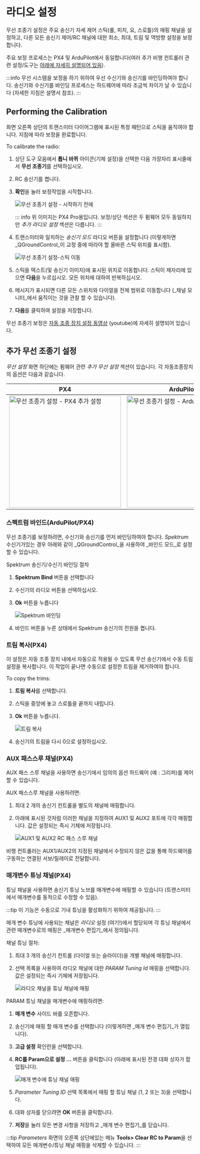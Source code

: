 # 라디오 설정

무선 조종기 설정은 주요 송신기 자세 제어 스틱(롤, 피치, 요, 스로틀)의 매핑 채널을 설정하고, 다른 모든 송신기 제어/RC 채널에 대한 최소, 최대, 트림 및 역방향 설정을 보정합니다.

주요 보정 프로세스는 PX4 및 ArduPilot에서 동일합니다(여러 추가 비행 컨트롤러 관련 설정/도구는 [아래에 자세히 설명되어 있음](#additional-radio-setup)).

:::info
무선 시스템을 보정을 하기 위하여 우선 수신기와 송신기를 바인딩하여야 합니다. 송신기와 수신기를 바인딩 프로세스는 하드웨어에 따라 조금씩 차이가 날 수 있습니다 (자세한 지침은 설명서 참조).
:::

## Performing the Calibration

화면 오른쪽 상단의 트랜스미터 다이어그램에 표시된 특정 패턴으로 스틱을 움직여야 합니다. 지침에 따라 보정을 완료합니다.

To calibrate the radio:

1. 상단 도구 모음에서 **톱니 바퀴** 아이콘(기체 설정)을 선택한 다음 가장자리 표시줄에서 **무선 조종기**를 선택하십시오.

2. RC 송신기를 켭니다.

3. **확인**을 눌러 보정작업을 시작합니다.

   ![무선 조종기 설정 - 시작하기 전에](../../../assets/setup/radio_start_setup.jpg)

   ::: info
   위 이미지는 PX4 Pro용입니다. 보정/상단 섹션은 두 펌웨어 모두 동일하지만 _추가 라디오 설정_ 섹션은 다릅니다.
   :::

4. 트랜스미터와 일치하는 _송신기 모드_ 라디오 버튼을 설정합니다 (이렇게하면 _QGroundControl_이 교정 중에 따라야 할 올바른 스틱 위치를 표시함).

   ![ 무선 조종기 설정-스틱 이동](../../../assets/setup/radio_sticks_throttle.jpg)

5. 스틱을 텍스트(및 송신기 이미지)에 표시된 위치로 이동합니다. 스틱이 제자리에 있으면 **다음**을 누르십시오. 모든 위치에 대하여 반복하십시오.

6. 메시지가 표시되면 다른 모든 스위치와 다이얼을 전체 범위로 이동합니다 (_채널 모니터_에서 움직이는 것을 관찰 할 수 있습니다).

7. **다음**를 클릭하여 설정을 저장합니다.

무선 조종기 보정은 [자동 조종 장치 설정 동영상](https://youtu.be/91VGmdSlbo4?t=4m30s) (youtube)에 자세히 설명되어 있습니다.

## 추가 무선 조종기 설정

_무선 설정_ 화면 하단에는 펌웨어 관련 _추가 무선 설정_ 섹션이 있습니다. 각 자동조종장치의 옵션은 다음과 같습니다.

| PX4                                                                                                                   | ArduPilot                                                                                                                         |
| --------------------------------------------------------------------------------------------------------------------- | --------------------------------------------------------------------------------------------------------------------------------- |
| <img src="../../../assets/setup/radio_additional_radio_setup_px4.jpg" title="무선 조종기 설정 -  PX4 추가 설정" width="300px" /> | <img src="../../../assets/setup/radio_additional_radio_setup_ardupilot.jpg" title="무선 조종기 설정 -  ArduPilot 추가 설정" width="300px" /> |

### 스펙트럼 바인드(ArduPilot/PX4)

무선 조종기를 보정하려면, 수신기와 송신기를 먼저 바인딩하여야 합니다. _Spektrum_ 수신기가있는 경우 아래와 같이 _QGroundControl_을 사용하여 _바인드 모드_로 설정할 수 있습니다.

Spektrum 송신기/수신기 바인딩 절차

1. **Spektrum Bind** 버튼을 선택합니다

2. 수신기의 라디오 버튼을 선택하십시오.

3. **Ok** 버튼을 누릅니다

   ![Spektrum 바인딩](../../../assets/setup/radio_additional_setup_spectrum_bind_select_channels.jpg)

4. 바인드 버튼을 누른 상태에서 Spektrum 송신기의 전원을 켭니다.

### 트림 복사(PX4)

이 설정은 자동 조종 장치 내에서 자동으로 적용될 수 있도록 무선 송신기에서 수동 트림 설정을 복사합니다. 이 작업이 끝나면 수동으로 설정한 트림을 제거하여야 합니다.

To copy the trims:

1. **트림 복사**를 선택합니다.

2. 스틱을 중앙에 놓고 스로틀을 끝까지 내립니다.

3. **Ok** 버튼을 누릅니다.

   ![트림 복사](../../../assets/setup/radio_additional_radio_setup_copy_trims_px4.jpg)

4. 송신기의 트림을 다시 0으로 설정하십시오.

### AUX 패스스루 채널(PX4)

AUX 패스 스루 채널을 사용하면 송신기에서 임의의 옵션 하드웨어 (예 : 그리퍼)를 제어 할 수 있습니다.

AUX 패스스루 채널을 사용하려면:

1. 최대 2 개의 송신기 컨트롤을 별도의 채널에 매핑합니다.
2. 아래에 표시된 것처럼 이러한 채널을 지정하여 AUX1 및 AUX2 포트에 각각 매핑합니다. 값은 설정되는 즉시 기체에 저장됩니다.

   ![AUX1 및 AUX2 RC 패스 스루 채널](../../../assets/setup/radio_additional_setup_aux_passthrough_channels_px4.jpg)

비행 컨트롤러는 AUX1/AUX2의 지정된 채널에서 수정되지 않은 값을 통해 하드웨어를 구동하는 연결된 서보/릴레이로 전달합니다.

### 매개변수 튜닝 채널(PX4)

튜닝 채널을 사용하면 송신기 튜닝 노브를 매개변수에 매핑할 수 있습니다 (트랜스미터에서 매개변수를 동적으로 수정할 수 있음).

:::tip
이 기능은 수동으로 기내 튜닝을 활성화하기 위하여 제공됩니다.
:::

매개 변수 튜닝에 사용되는 채널은 _라디오_ 설정 (여기!)에서 할당되며 각 튜닝 채널에서 관련 매개변수로의 매핑은 _매개변수 편집기_에서 정의됩니다.

채널 튜닝 절차:

1. 최대 3 개의 송신기 컨트롤 (다이얼 또는 슬라이더)을 개별 채널에 매핑합니다.
2. 선택 목록을 사용하여 라디오 채널에 대한 _PARAM Tuning Id_ 매핑을 선택합니다. 값은 설정되는 즉시 기체에 저장됩니다.

   ![라디오 채널을 튜닝 채널에 매핑](../../../assets/setup/radio_additional_radio_setup_param_tuning_px4.jpg)

PARAM 튜닝 채널을 매개변수에 매핑하려면:

1. **매개 변수** 사이드 바를 오픈합니다.

2. 송신기에 매핑 할 매개 변수를 선택합니다 (이렇게하면 _매개 변수 편집기_가 열립니다).

3. **고급 설정** 확인란을 선택합니다.

4. **RC를 Param으로 설정 ...** 버튼을 클릭합니다 (아래에 표시된 전경 대화 상자가 팝업됩니다).

   ![매개 변수에 튜닝 채널 매핑](../../../assets/setup/parameters_radio_channel_mapping_px4.jpg)

5. _Parameter Tuning ID_ 선택 목록에서 매핑 할 튜닝 채널 (1, 2 또는 3)을 선택합니다.

6. 대화 상자를 닫으려면 **OK** 버튼을 클릭합니다.

7. **저장**을 눌러 모든 변경 사항을 저장하고 _매개 변수 편집기_를 닫습니다.

:::tip
_Parameters_ 화면의 오른쪽 상단에있는 메뉴 **Tools> Clear RC to Param**을 선택하여 모든 매개변수/튜닝 채널 매핑을 삭제할 수 있습니다.
:::
